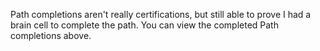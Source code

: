 Path completions aren't really certifications, but still able to prove I had a brain cell to complete the path. You can view the completed Path completions above.
